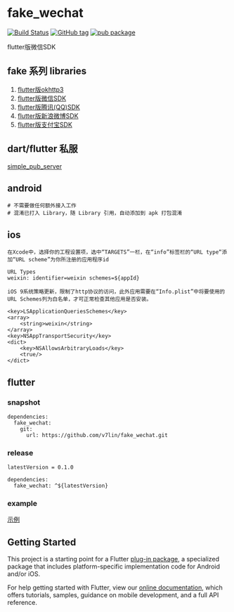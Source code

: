 # fake_wechat

[![Build Status](https://cloud.drone.io/api/badges/v7lin/fake_wechat/status.svg)](https://cloud.drone.io/v7lin/fake_wechat)
[![GitHub tag](https://img.shields.io/github/tag/v7lin/fake_wechat.svg)](https://github.com/v7lin/fake_wechat/releases)
[![pub package](https://img.shields.io/pub/v/fake_wechat.svg)](https://pub.dartlang.org/packages/fake_wechat)

flutter版微信SDK

## fake 系列 libraries

1. [flutter版okhttp3](https://github.com/v7lin/fake_http)
2. [flutter版微信SDK](https://github.com/v7lin/fake_wechat)
3. [flutter版腾讯(QQ)SDK](https://github.com/v7lin/fake_tencent)
4. [flutter版新浪微博SDK](https://github.com/v7lin/fake_weibo)
5. [flutter版支付宝SDK](https://github.com/v7lin/fake_alipay)

## dart/flutter 私服
[simple_pub_server](https://github.com/v7lin/simple_pub_server)

## android

````
# 不需要做任何额外接入工作
# 混淆已打入 Library，随 Library 引用，自动添加到 apk 打包混淆
````

## ios

````
在Xcode中，选择你的工程设置项，选中“TARGETS”一栏，在“info”标签栏的“URL type“添加“URL scheme”为你所注册的应用程序id

URL Types
weixin: identifier=weixin schemes=${appId}
````

````
iOS 9系统策略更新，限制了http协议的访问，此外应用需要在“Info.plist”中将要使用的URL Schemes列为白名单，才可正常检查其他应用是否安装。

<key>LSApplicationQueriesSchemes</key>
<array>
    <string>weixin</string>
</array>
<key>NSAppTransportSecurity</key>
<dict>
    <key>NSAllowsArbitraryLoads</key>
    <true/>
</dict>
````

## flutter

### snapshot
````
dependencies:
  fake_wechat:
    git:
      url: https://github.com/v7lin/fake_wechat.git
````

### release
````
latestVersion = 0.1.0
````

````
dependencies:
  fake_wechat: ^${latestVersion}
````

### example
[示例](./example/lib/main.dart)

## Getting Started

This project is a starting point for a Flutter
[plug-in package](https://flutter.io/developing-packages/),
a specialized package that includes platform-specific implementation code for
Android and/or iOS.

For help getting started with Flutter, view our 
[online documentation](https://flutter.io/docs), which offers tutorials, 
samples, guidance on mobile development, and a full API reference.
